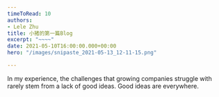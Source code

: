 ```yaml
---
timeToRead: 10
authors:
- Lele Zhu
title: 小猪的第一篇Blog
excerpt: "~~~~"
date: 2021-05-10T16:00:00.000+00:00
hero: "/images/snipaste_2021-05-13_12-11-15.png"

---
```

In my experience, the challenges that growing companies struggle with rarely stem from a lack of good ideas. Good ideas are everywhere.
